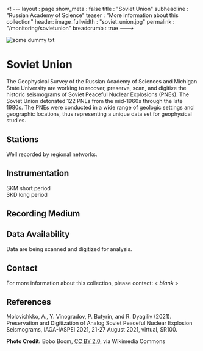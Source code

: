 <! ---
layout              : page
show_meta           : false
title               : "Soviet Union"
subheadline         : "Russian Academy of Science"
teaser              : "More information about this collection"
header:
   image_fullwidth  : "soviet_union.jpg"
permalink           : "/monitoring/sovietunion"
breadcrumb          : true
--->

![some dummy txt](../../images/soviet_union.jpg)

# Soviet Union
The Geophysical Survey of the Russian Academy of Sciences and Michigan State University are working
to recover, preserve, scan, and digitize the historic seismograms of Soviet Peaceful Nuclear Explosions
(PNEs). The Soviet Union detonated 122 PNEs from the mid-1960s through the late 1980s. The PNEs
were conducted in a wide range of geologic settings and geographic locations, thus representing a unique
data set for geophysical studies.

## Stations

Well recorded by regional networks.  


## Instrumentation
SKM short period  
SKD long period

## Recording Medium

## Data Availability
Data are being scanned and digitized for analysis.

## Contact
For more information about this collection, please contact: \< *blank* \>

## References
Molovichkko, A., Y. Vinogradov, P. Butyrin, and R. Dyagiliv (2021). Preservation and Digitization of Analog Soviet Peaceful Nuclear Explosion Seismograms, IAGA-IASPEI 2021, 21-27 August 2021, virtual, SR100.

**Photo Credit:** Bobo Boom, [CC BY 2.0](https://creativecommons.org/licenses/by/2.0), via Wikimedia Commons

